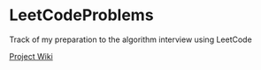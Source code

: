 # LeetCodeProblems
Track of my preparation to the algorithm interview using LeetCode

[Project Wiki](https://github.com/NikolaiBabkin/LeetCodePreparation/wiki)

